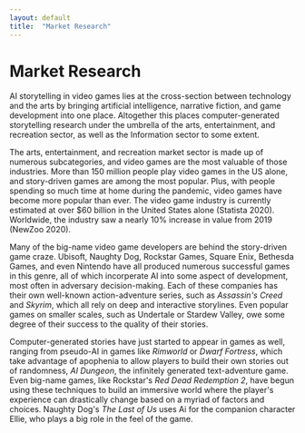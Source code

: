 ```yaml
---
layout: default
title:  "Market Research"
---
```


<h1>Market Research</h1>

<p>AI storytelling in video games lies at the cross-section between technology and the arts by bringing artificial intelligence, narrative fiction, and game development into one place. Altogether this places computer-generated storytelling research under the umbrella of the arts, entertainment, and recreation sector, as well as the Information sector to some extent. </p>

<p>The arts, entertainment, and recreation market sector is made up of numerous subcategories, and video games are the most valuable of those industries. More than 150 million people play video games in the US alone, and story-driven games are among the most popular. Plus, with people spending so much time at home during the pandemic, video games have become more popular than ever. The video game industry is currently estimated at over $60 billion in the United States alone (Statista 2020). Worldwide, the industry saw a nearly 10% increase in value from 2019 (NewZoo 2020). </p>

<p>Many of the big-name video game developers are behind the story-driven game craze. Ubisoft, Naughty Dog, Rockstar Games, Square Enix, Bethesda Games, and even Nintendo have all produced numerous successful games in this genre, all of which incorperate AI into some aspect of development, most often in adversary decision-making. Each of these companies has their own well-known action-adventure series, such as <i>Assassin's Creed</i> and <i>Skyrim</i>, which all rely on deep and interactive storylines. Even popular games on smaller scales, such as Undertale or Stardew Valley, owe some degree of their success to the quality of their stories.</p>

<p>Computer-generated stories have just started to appear in games as well, ranging from pseudo-AI in games like <i>Rimworld</i> or <i>Dwarf Fortress</i>, which take advantage of apophenia to allow players to build their own stories out of randomness, <i>AI Dungeon</i>, the infinitely generated text-adventure game. Even big-name games, like Rockstar's <i>Red Dead Redemption 2</i>, have begun using these techniques to build an immersive world where the player's experience can drastically change based on a myriad of factors and choices. Naughty Dog's <i>The Last of Us</i> uses Ai for the companion character Ellie, who plays a big role in the feel of the game. </p>